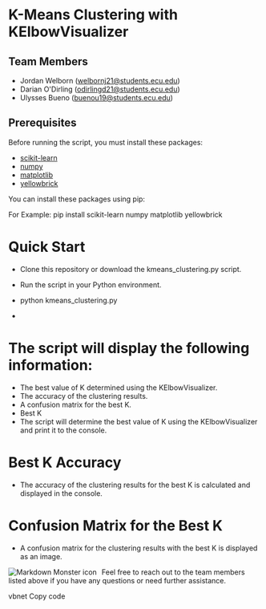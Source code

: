 # K-Means Clustering with KElbowVisualizer

## Team Members
- Jordan Welborn (welbornj21@students.ecu.edu)
- Darian O'Dirling (odirlingd21@students.ecu.edu)
- Ulysses Bueno (buenou19@students.ecu.edu)

## Prerequisites

Before running the script, you must install these packages:

- [scikit-learn](https://scikit-learn.org/stable/install.html)
- [numpy](https://numpy.org/install/)
- [matplotlib](https://matplotlib.org/stable/users/installing.html)
- [yellowbrick](https://www.scikit-yb.org/en/latest/install.html)

You can install these packages using pip:

For Example:
pip install scikit-learn numpy matplotlib yellowbrick




# Quick Start
- Clone this repository or download the kmeans_clustering.py script.

- Run the script in your Python environment.
- python kmeans_clustering.py
- 
# The script will display the following information:
- The best value of K determined using the KElbowVisualizer.
- The accuracy of the clustering results.
- A confusion matrix for the best K.
- Best K
- The script will determine the best value of K using the KElbowVisualizer and print it to the console.

# Best K Accuracy
- The accuracy of the clustering results for the best K is calculated and displayed in the console.

# Confusion Matrix for the Best K
- A confusion matrix for the clustering results with the best K is displayed as an image.

<img src="markdownmonstericon.png"
     alt="Markdown Monster icon"
     style="float: left; margin-right: 10px;" />

Feel free to reach out to the team members listed above if you have any questions or need further assistance.

vbnet
Copy code



